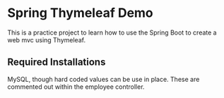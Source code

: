 # Spring Thymeleaf Demo
This is a practice project to learn how to use the Spring Boot to create a web mvc using
Thymeleaf.

## Required Installations
MySQL, though hard coded values can be use in place.
These are commented out within the employee controller.
